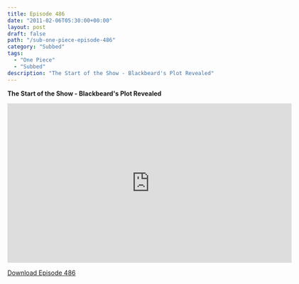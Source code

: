 ```yaml
---
title: Episode 486
date: "2011-02-06T05:30:00+00:00"
layout: post
draft: false
path: "/sub-one-piece-episode-486"
category: "Subbed"
tags:
  - "One Piece"
  - "Subbed"
description: "The Start of the Show - Blackbeard's Plot Revealed"
---
```


**The Start of the Show - Blackbeard's Plot Revealed**

<iframe width="640" height="360" src="https://www.rapidvideo.com/e/G6FRPEYE07" frameborder="0" marginwidth=0 marginheight=0 scrolling=no allowfullscreen></iframe>

<a href="http://ouo.io/qs/eCodkFEQ?s=https://rapidvid.to/d/https://www.rapidvideo.com/e/G6FRPEYE07">Download Episode 486</a>
